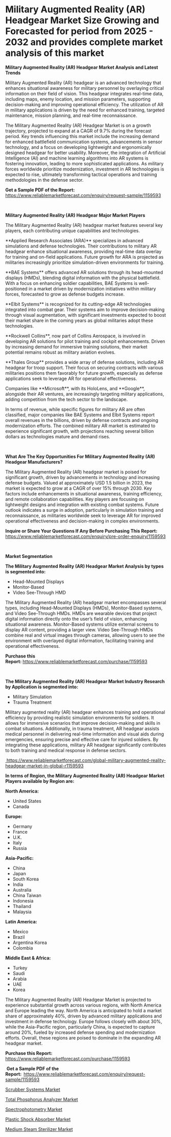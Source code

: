 <p><h1>Military Augmented Reality (AR) Headgear Market Size Growing and Forecasted for period from 2025 - 2032 and provides complete market analysis of this market</h1></p><p><strong>Military Augmented Reality (AR) Headgear Market Analysis and Latest Trends</strong></p>
<p><p>Military Augmented Reality (AR) headgear is an advanced technology that enhances situational awareness for military personnel by overlaying critical information on their field of vision. This headgear integrates real-time data, including maps, enemy location, and mission parameters, supporting decision-making and improving operational efficiency. The utilization of AR in military applications is driven by the need for enhanced training, targeted maintenance, mission planning, and real-time reconnaissance.</p><p>The Military Augmented Reality (AR) Headgear Market is on a growth trajectory, projected to expand at a CAGR of 9.7% during the forecast period. Key trends influencing this market include the increasing demand for enhanced battlefield communication systems, advancements in sensor technology, and a focus on developing lightweight and ergonomically designed headgear for better usability. Moreover, the integration of Artificial Intelligence (AI) and machine learning algorithms into AR systems is fostering innovation, leading to more sophisticated applications. As military forces worldwide prioritize modernization, investment in AR technologies is expected to rise, ultimately transforming tactical operations and training methodologies in the defense sector.</p></p>
<p><strong>Get a Sample PDF of the Report:&nbsp;</strong> <a href="https://www.reliablemarketforecast.com/enquiry/request-sample/1159593?utm_campaign=1134&utm_medium=2&utm_source=Github&utm_content=ia&utm_term=11042025&utm_id=military-augmented-reality-ar-headgear">https://www.reliablemarketforecast.com/enquiry/request-sample/1159593</a></p>
<p>&nbsp;</p>
<p><strong>Military Augmented Reality (AR) Headgear Major Market Players</strong></p>
<p><p>The Military Augmented Reality (AR) headgear market features several key players, each contributing unique capabilities and technologies. </p><p>**Applied Research Associates (ARA)** specializes in advanced simulations and defense technologies. Their contributions to military AR headgear enhance situational awareness, providing real-time data overlay for training and on-field applications. Future growth for ARA is projected as militaries increasingly prioritize simulation-driven environments for training.</p><p>**BAE Systems** offers advanced AR solutions through its head-mounted displays (HMDs), blending digital information with the physical battlefield. With a focus on enhancing soldier capabilities, BAE Systems is well-positioned in a market driven by modernization initiatives within military forces, forecasted to grow as defense budgets increase.</p><p>**Elbit Systems** is recognized for its cutting-edge AR technologies integrated into combat gear. Their systems aim to improve decision-making through visual augmentation, with significant investments expected to boost their market share in the coming years as global militaries adopt these technologies.</p><p>**Rockwell Collins**, now part of Collins Aerospace, is involved in developing AR solutions for pilot training and cockpit enhancements. Driven by increasing demand for immersive training solutions, their market potential remains robust as military aviation evolves.</p><p>**Thales Group** provides a wide array of defense solutions, including AR headgear for troop support. Their focus on securing contracts with various militaries positions them favorably for future growth, especially as defense applications seek to leverage AR for operational effectiveness.</p><p>Companies like **Microsoft**, with its HoloLens, and **Google**, alongside their AR ventures, are increasingly targeting military applications, adding competition from the tech sector to the landscape.</p><p>In terms of revenue, while specific figures for military AR are often classified, major companies like BAE Systems and Elbit Systems report overall revenues in the billions, driven by defense contracts and ongoing modernization efforts. The combined military AR market is estimated to experience significant growth, with projections reaching several billion dollars as technologies mature and demand rises.</p></p>
<p>&nbsp;</p>
<p><strong>What Are The Key Opportunities For Military Augmented Reality (AR) Headgear Manufacturers?</strong></p>
<p><p>The Military Augmented Reality (AR) headgear market is poised for significant growth, driven by advancements in technology and increasing defense budgets. Valued at approximately USD 1.5 billion in 2023, the market is expected to grow at a CAGR of over 15% through 2030. Key factors include enhancements in situational awareness, training efficiency, and remote collaboration capabilities. Key players are focusing on lightweight designs and integration with existing combat systems. Future outlook indicates a surge in adoption, particularly in simulation training and reconnaissance, as militaries worldwide seek to leverage AR for improved operational effectiveness and decision-making in complex environments.</p></p>
<p><strong>Inquire or Share Your Questions If Any Before Purchasing This Report:</strong> <a href="https://www.reliablemarketforecast.com/enquiry/pre-order-enquiry/1159593?utm_campaign=1134&utm_medium=2&utm_source=Github&utm_content=ia&utm_term=11042025&utm_id=military-augmented-reality-ar-headgear">https://www.reliablemarketforecast.com/enquiry/pre-order-enquiry/1159593</a></p>
<p>&nbsp;</p>
<p><strong>Market Segmentation</strong></p>
<p><strong>The Military Augmented Reality (AR) Headgear Market Analysis by types is segmented into:</strong></p>
<p><ul><li>Head-Mounted Displays</li><li>Monitor-Based</li><li>Video See-Through HMD</li></ul></p>
<p><p>The Military Augmented Reality (AR) headgear market encompasses several types, including Head-Mounted Displays (HMDs), Monitor-Based systems, and Video See-Through HMDs. HMDs are wearable devices that project digital information directly onto the user’s field of vision, enhancing situational awareness. Monitor-Based systems utilize external screens to display AR content, providing a larger view. Video See-Through HMDs combine real and virtual images through cameras, allowing users to see the environment with overlayed digital information, facilitating training and operational effectiveness.</p></p>
<p><strong>Purchase this Report:&nbsp;</strong><a href="https://www.reliablemarketforecast.com/purchase/1159593?utm_campaign=1134&utm_medium=2&utm_source=Github&utm_content=ia&utm_term=11042025&utm_id=military-augmented-reality-ar-headgear">https://www.reliablemarketforecast.com/purchase/1159593</a></p>
<p>&nbsp;</p>
<p><strong>The Military Augmented Reality (AR) Headgear Market Industry Research by Application is segmented into:</strong></p>
<p><ul><li>Military Simulation</li><li>Trauma Treatment</li></ul></p>
<p><p>Military augmented reality (AR) headgear enhances training and operational efficiency by providing realistic simulation environments for soldiers. It allows for immersive scenarios that improve decision-making and skills in combat situations. Additionally, in trauma treatment, AR headgear assists medical personnel in delivering real-time information and visual aids during emergencies, ensuring precise and effective care for injured soldiers. By integrating these applications, military AR headgear significantly contributes to both training and medical response in defense sectors.</p></p>
<p><a href="https://www.reliablemarketforecast.com/global-military-augmented-reality-headgear-market-in-global-r1159593?utm_campaign=1134&utm_medium=2&utm_source=Github&utm_content=ia&utm_term=11042025&utm_id=military-augmented-reality-ar-headgear">&nbsp;https://www.reliablemarketforecast.com/global-military-augmented-reality-headgear-market-in-global-r1159593</a></p>
<p><strong>In terms of Region, the Military Augmented Reality (AR) Headgear Market Players available by Region are:</strong></p>
<p>
    <p> <strong> North America: </strong>
        <ul>
            <li>United States</li>
            <li>Canada</li>
        </ul>
        </p> 
    <p> <strong> Europe: </strong>
        <ul>
            <li>Germany</li>
            <li>France</li>
            <li>U.K.</li>
            <li>Italy</li>
            <li>Russia</li>
        </ul>
        </p> 
    <p> <strong> Asia-Pacific: </strong>
        <ul>
            <li>China</li>
            <li>Japan</li>
            <li>South Korea</li>
            <li>India</li>
            <li>Australia</li>
            <li>China Taiwan</li>
            <li>Indonesia</li>
            <li>Thailand</li>
            <li>Malaysia</li>
        </ul>
        </p> 
    <p> <strong> Latin America: </strong>
        <ul>
            <li>Mexico</li>
            <li>Brazil</li>
            <li>Argentina Korea</li>
            <li>Colombia</li>
        </ul>
        </p> 
    <p> <strong> Middle East & Africa: </strong>
        <ul>
            <li>Turkey</li>
            <li>Saudi</li>
            <li>Arabia</li>
            <li>UAE</li>
            <li>Korea</li>
        </ul>
    </p>
    </p>
<p><p>The Military Augmented Reality (AR) Headgear Market is projected to experience substantial growth across various regions, with North America and Europe leading the way. North America is anticipated to hold a market share of approximately 40%, driven by advanced military applications and investment in defense technology. Europe follows closely with about 30%, while the Asia-Pacific region, particularly China, is expected to capture around 20%, fueled by increased defense spending and modernization efforts. Overall, these regions are poised to dominate in the expanding AR headgear market.</p></p>
<p><strong>Purchase this Report: </strong><a href="https://www.reliablemarketforecast.com/purchase/1159593?utm_campaign=1134&utm_medium=2&utm_source=Github&utm_content=ia&utm_term=11042025&utm_id=military-augmented-reality-ar-headgear">https://www.reliablemarketforecast.com/purchase/1159593</a></p>
<p>&nbsp;<strong>Get a Sample PDF of the Report:&nbsp;&nbsp;</strong><a href="https://www.reliablemarketforecast.com/enquiry/request-sample/1159593?utm_campaign=1134&utm_medium=2&utm_source=Github&utm_content=ia&utm_term=11042025&utm_id=military-augmented-reality-ar-headgear">https://www.reliablemarketforecast.com/enquiry/request-sample/1159593</a></p>
<p><strong></strong></p>
<p><p><a href="https://github.com/dagnewopus/Market-Research-Report-List-1/blob/main/scrubber-systems-market.md?utm_campaign=1134&utm_medium=2&utm_source=Github&utm_content=ia&utm_term=11042025&utm_id=military-augmented-reality-ar-headgear">Scrubber Systems Market</a></p><p><a href="https://github.com/nyanikumchu/Market-Research-Report-List-1/blob/main/total-phosphorus-analyzer-market.md?utm_campaign=1134&utm_medium=2&utm_source=Github&utm_content=ia&utm_term=11042025&utm_id=military-augmented-reality-ar-headgear">Total Phosphorus Analyzer Market</a></p><p><a href="https://github.com/papnider/Market-Research-Report-List-1/blob/main/spectrophotometry-market.md?utm_campaign=1134&utm_medium=2&utm_source=Github&utm_content=ia&utm_term=11042025&utm_id=military-augmented-reality-ar-headgear">Spectrophotometry Market</a></p><p><a href="https://github.com/suebabuhai/Market-Research-Report-List-1/blob/main/plastic-shock-absorber-market.md?utm_campaign=1134&utm_medium=2&utm_source=Github&utm_content=ia&utm_term=11042025&utm_id=military-augmented-reality-ar-headgear">Plastic Shock Absorber Market</a></p><p><a href="https://github.com/foustzelmsdv/Market-Research-Report-List-1/blob/main/medium-steam-sterilizer-market.md?utm_campaign=1134&utm_medium=2&utm_source=Github&utm_content=ia&utm_term=11042025&utm_id=military-augmented-reality-ar-headgear">Medium Steam Sterilizer Market</a></p></p>